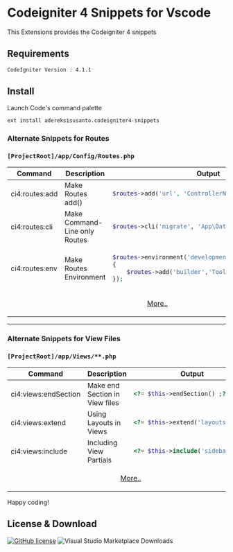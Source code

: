 # Codeigniter 4 Snippets for Vscode

This Extensions provides the Codeigniter 4 snippets

## Requirements

```bash
CodeIgniter Version : 4.1.1
```

## Install

Launch Code's command palette

```bash
ext install adereksisusanto.codeigniter4-snippets
```

### Alternate Snippets for Routes

### `[ProjectRoot]/app/Config/Routes.php`

<table>
<thead>
<tr>
<th align="center">Command</th>
<th align="center">Description</th>
<th align="center">Output</th>
</tr>
</thead>
<tbody>
<tr>
<td nowrap>ci4:routes:add</td>
<td>Make Routes add() </td>
<td>

```php
$routes->add('url', 'ControllerName::index');
```

</td>
</tr>
<!--  -->
<tr>
<td nowrap>ci4:routes:cli</td>
<td>Make Command-Line only Routes</td>
<td>

```php
$routes->cli('migrate', 'App\Database::migrate');
```

</td>
</tr>
<!--  -->
<tr>
<td nowrap>ci4:routes:env</td>
<td>Make Routes Environment</td>
<td>

```php
$routes->environment('development' , function($routes)
{
    $routes->add('builder','Tools\Builder::index');
});
```

</td>
</tr>
<!--  -->
<tr>
<td colspan="3" align="center">

[More..](https://github.com/adereksisusanto/codeigniter4-snippets/docs/ROUTES.md)

</td>
</tr>
</tbody>
</table>

---

### Alternate Snippets for View Files

### `[ProjectRoot]/app/Views/**.php`

<table>
<thead>
<tr>
<th align="center">Command</th>
<th align="center">Description</th>
<th align="center">Output</th>
</tr>
</thead>
<tbody>
<tr>
<td nowrap>ci4:views:endSection</td>
<td>Make end Section in View files</td>
<td>

```php
<?= $this->endSection() ;?>
```

</td>
</tr>
<!--  -->
<tr>
<td nowrap>ci4:views:extend</td>
<td>Using Layouts in Views</td>
<td>

```php
<?= $this->extend('layouts') ;?>
```

</td>
</tr>
<!--  -->
<tr>
<td nowrap>ci4:views:include</td>
<td>Including View Partials</td>
<td>

```php
<?= $this->include('sidebar') ;?>
```

</td>
</tr>
<!--  -->
<tr>
<td colspan="3" align="center">

[More..](https://github.com/adereksisusanto/codeigniter4-snippets/docs/VIEWS.md)

</td>
</tr>
</tbody>
</table>

Happy coding!

## License & Download

[![GitHub license](https://img.shields.io/github/license/adereksisusanto/codeigniter4-snippets.svg)](https://github.com/adereksisusanto/codeigniter4-snippets) ![Visual Studio Marketplace Downloads](https://img.shields.io/visual-studio-marketplace/d/adereksisusanto.codeigniter4-snippets)
